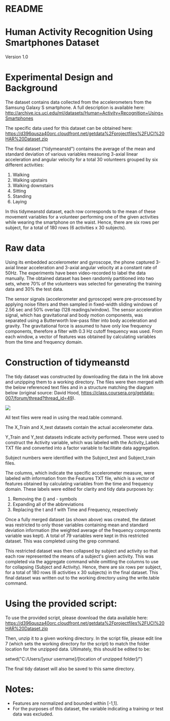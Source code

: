 README
===============================


Human Activity Recognition Using Smartphones Dataset
==================================================================
Version 1.0


Experimental Design and Background
===============================

The dataset contains data collected from the accelerometers from the Samsung Galaxy S smartphone. A full description is available here: http://archive.ics.uci.edu/ml/datasets/Human+Activity+Recognition+Using+Smartphones 

The specific data used for this dataset can be obtained here:
https://d396qusza40orc.cloudfront.net/getdata%2Fprojectfiles%2FUCI%20HAR%20Dataset.zip 

The final dataset ("tidymeanstd") contains the average of the mean and standard deviation of various variables measuring 3-axial linear acceleration and angular velocity for a total 30 volunteers grouped by six different activities:
1.    Walking
2.	Walking upstairs
3.	Walking downstairs
4.	Sitting
5.	Standing
6.	Laying

In this tidymeanstd dataset, each row corresponds to the mean of these movement variables for a volunteer performing one of the given activities while wearing the smartphone on the waist. Hence, there are six rows per subject, for a total of 180 rows (6 activities x 30 subjects).

Raw data
=======================
Using its embedded accelerometer and gyroscope, the phone captured 3-axial linear acceleration and 3-axial angular velocity at a constant rate of 50Hz. The experiments have been video-recorded to label the data manually. The obtained dataset has been randomly partitioned into two sets, where 70% of the volunteers was selected for generating the training data and 30% the test data. 

The sensor signals (accelerometer and gyroscope) were pre-processed by applying noise filters and then sampled in fixed-width sliding windows of 2.56 sec and 50% overlap (128 readings/window). The sensor acceleration signal, which has gravitational and body motion components, was separated using a Butterworth low-pass filter into body acceleration and gravity. The gravitational force is assumed to have only low frequency components, therefore a filter with 0.3 Hz cutoff frequency was used. From each window, a vector of features was obtained by calculating variables from the time and frequency domain. 

Construction of tidymeanstd
=======================
The tidy dataset was constructed by downloading the data in the link above and unzipping them to a working directory. The files were then merged with the below referenced text files and in a structure matching the diagram below (original source: David Hood, https://class.coursera.org/getdata-007/forum/thread?thread_id=49).

<img src="https://coursera-forum-screenshots.s3.amazonaws.com/ab/a2776024af11e4a69d5576f8bc8459/Slide2.png" />

All text files were read in using the read.table command.

The X_Train and X_test datasets contain the actual accelerometer data.

Y_Train and Y_test datasets indicate activity performed. These were used to construct the Activity variable, which was labeled with the Activity_Labels TXT file and converted into a factor variable to facilitate data aggregation.

Subject numbers were identified with the Subject_test and Subject_train files. 

The columns, which indicate the specific accelerometer measure, were labeled with information from the Features TXT file, which is a vector of features obtained by calculating variables from the time and frequency domain. These labels were edited for clarity and tidy data purposes by: 

1.	Removing the () and - symbols
2.	Expanding all of the abbreviations
3.	Replacing the t and f with Time and Frequency, respectively

Once a fully merged dataset (as shown above) was created, the dataset was restricted to only those variables containing mean and standard deviation information (the weighted average of the frequency components variable was kept). A total of 79 variables were kept in this restricted dataset. This was completed using the grep command.

This restricted dataset was then collapsed by subject and activity so that each row represented the means of a subject's given activity. This was completed via the aggregate command while omitting the columns to use for collapsing (Subject and Activity). Hence, there are six rows per subject, for a total of 180 rows (6 activities x 30 subjects) in the final dataset. This final dataset was written out to the working directory using the write.table command.

Using the provided script: 
=======================
To use the provided script, please download the data available here:
https://d396qusza40orc.cloudfront.net/getdata%2Fprojectfiles%2FUCI%20HAR%20Dataset.zip 

Then, unzip it to a given working directory. In the script file, please edit line 7 (which sets the working directory for the script) to match the folder location for the unzipped data. Ultimately, this should be edited to be:

setwd("C:/Users/[your username]/[location of unzipped folder]/")

The final tidy dataset will also be saved to this same directory.

Notes: 
======
- Features are normalized and bounded within [-1,1].
- For the purposes of this dataset, the variable indicating a training or test data was excluded.
